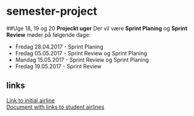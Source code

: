 # semester-project

##Uge 18, 19 og 20
**Projeckt uger**
Der vil være **Sprint Planing** og **Sprint Review** møder på følgende dage:

* Fredag 28.04.2017 - Sprint Planing
* Fredag 05.05.2017 - Sprint Review og Sprint Planing
* Mandag 15.05.2017 - Sprint Review og Sprint Planing
* Fredag 19.05.2017 - Sprint Review

## links
[Link to initial airline](http://airline-plaul.rhcloud.com/#/links)  
[Document with links to student airlines](https://docs.google.com/document/d/1nyMYw6OFwxVcVxB7V2oZ99jx_6i3qde-P5v59ji2A6s/edit)
